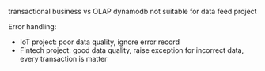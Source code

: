 
transactional business vs OLAP
dynamodb not suitable for data feed project

Error handling:
- IoT project: poor data quality, ignore error record
- Fintech project: good data quality, raise exception for incorrect data, every transaction is matter